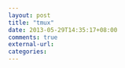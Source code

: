 ```yaml
---
layout: post
title: "tmux"
date: 2013-05-29T14:35:17+08:00
comments: true
external-url: 
categories: 
---
```

